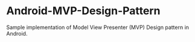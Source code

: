 # Android-MVP-Design-Pattern
Sample implementation of Model View Presenter (MVP) Design pattern in Android.
